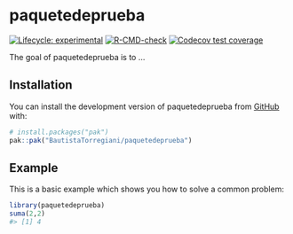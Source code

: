 
<!-- README.md is generated from README.Rmd. Please edit that file -->

# paquetedeprueba

<!-- badges: start -->

[![Lifecycle:
experimental](https://img.shields.io/badge/lifecycle-experimental-orange.svg)](https://lifecycle.r-lib.org/articles/stages.html#experimental)
[![R-CMD-check](https://github.com/BautistaTorregiani/paquetedeprueba/actions/workflows/R-CMD-check.yaml/badge.svg)](https://github.com/BautistaTorregiani/paquetedeprueba/actions/workflows/R-CMD-check.yaml)
[![Codecov test
coverage](https://codecov.io/gh/BautistaTorregiani/paquetedeprueba/graph/badge.svg)](https://app.codecov.io/gh/BautistaTorregiani/paquetedeprueba)
<!-- badges: end -->

The goal of paquetedeprueba is to …

## Installation

You can install the development version of paquetedeprueba from
[GitHub](https://github.com/) with:

``` r
# install.packages("pak")
pak::pak("BautistaTorregiani/paquetedeprueba")
```

## Example

This is a basic example which shows you how to solve a common problem:

``` r
library(paquetedeprueba)
suma(2,2)
#> [1] 4
```
